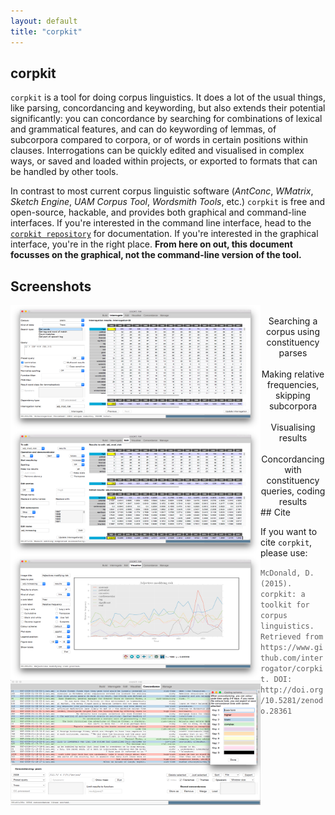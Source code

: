 ```yaml
---
layout: default
title: "corpkit"
---
```


## corpkit

`corpkit` is a tool for doing corpus linguistics. It does a lot of the usual things, like parsing, concordancing and keywording, but also extends their potential significantly: you can concordance by searching for combinations of lexical and grammatical features, and can do keywording of lemmas, of subcorpora compared to corpora, or of words in certain positions within clauses. Interrogations can be quickly edited and visualised in complex ways, or saved and loaded within projects, or exported to formats that can be handled by other tools.

In contrast to most current corpus linguistic software (*AntConc*, *WMatrix*, *Sketch Engine*, *UAM Corpus Tool*, *Wordsmith Tools*, etc.) `corpkit` is free and open-source, hackable, and provides both graphical and command-line interfaces. If you're interested in the command line interface, head to the [`corpkit repository`](https://www.github.com/interrogator/corpkit) for documentation. If you're interested in the graphical interface, you're in the right place. **From here on out, this document focusses on the graphical, not the command-line version of the tool.**

## Screenshots

<center>
<img style="float:left" src="https://raw.githubusercontent.com/interrogator/risk/master/images/interro.png" height="200" width="400"/>
<br>Searching a corpus using constituency parses<br>

<img style="float:left" src="https://raw.githubusercontent.com/interrogator/risk/master/images/editing.png" height="200" width="400"/>
<br>Making relative frequencies, skipping subcorpora<br>

<img style="float:left" src="https://raw.githubusercontent.com/interrogator/risk/master/images/plott.png" height="200" width="400"/>
<br>Visualising results<br>

<img style="float:left" src="https://raw.githubusercontent.com/interrogator/risk/master/images/conc2.png" height="200" width="400"/>
<br>Concordancing with constituency queries, coding results<br>
</center>
## Cite

If you want to cite `corpkit`, please use:

> `McDonald, D. (2015). corpkit: a toolkit for corpus linguistics. Retrieved from https://www.github.com/interrogator/corpkit. DOI: http://doi.org/10.5281/zenodo.28361`